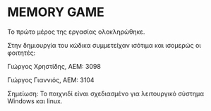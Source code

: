 # MEMORY GAME #

Το πρώτο μέρος της εργασίας ολοκληρώθηκε.

Στην δημιουργία του κώδικα συμμετείχαν ισότιμα και ισομερώς οι φοιτητές:

Γιώργος Χρηστίδης, ΑΕΜ: 3098

Γιώργος Γιαννιός, ΑΕΜ: 3104

Σημείωση: Το παιχνιδί είναι σχεδιασμένο για λειτουργικό σύστημα Windows και linux. 